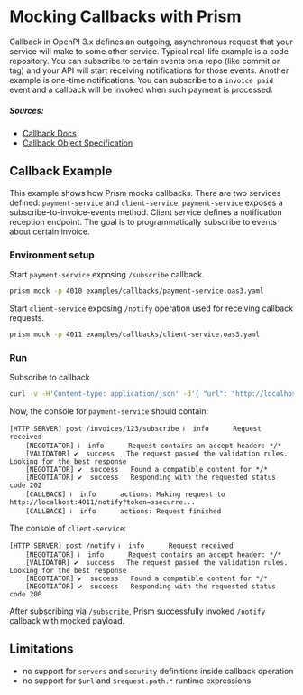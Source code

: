 # Mocking Callbacks with Prism

Callback in OpenPI 3.x defines an outgoing, asynchronous request that your service will make to some other service. Typical real-life example is a code repository. You can subscribe to certain events on a repo (like commit or tag) and your API will start receiving notifications for those events. Another example is one-time notifications. You can subscribe to a `invoice paid` event and a callback will be invoked when such payment is processed.

##### Sources:

- [Callback Docs](https://swagger.io/docs/specification/callbacks/)
- [Callback Object Specification](https://spec.openapis.org/oas/v3.0.2#callbackObject)

## Callback Example

This example shows how Prism mocks callbacks. There are two services defined: `payment-service` and `client-service`. `payment-service` exposes a subscribe-to-invoice-events method. Client service defines a notification reception endpoint. The goal is to programmatically subscribe to events about certain invoice.

### Environment setup

Start `payment-service` exposing `/subscribe` callback.

```bash
prism mock -p 4010 examples/callbacks/payment-service.oas3.yaml
```

Start `client-service` exposing `/notify` operation used for receiving callback requests.

```bash
prism mock -p 4011 examples/callbacks/client-service.oas3.yaml
```

### Run

Subscribe to callback

```bash
curl -v -H'Content-type: application/json' -d'{ "url": "http://localhost:4011/notify", "token": "ssecurre" }' http://127.0.0.1:4010/invoices/123/subscribe
```

Now, the console for `payment-service` should contain:

```
[HTTP SERVER] post /invoices/123/subscribe ℹ  info      Request received
    [NEGOTIATOR] ℹ  info      Request contains an accept header: */*
    [VALIDATOR] ✔  success   The request passed the validation rules. Looking for the best response
    [NEGOTIATOR] ✔  success   Found a compatible content for */*
    [NEGOTIATOR] ✔  success   Responding with the requested status code 202
    [CALLBACK] ℹ  info      actions: Making request to http://localhost:4011/notify?token=ssecurre...
    [CALLBACK] ℹ  info      actions: Request finished
```

The console of `client-service`:

```
[HTTP SERVER] post /notify ℹ  info      Request received
    [NEGOTIATOR] ℹ  info      Request contains an accept header: */*
    [VALIDATOR] ✔  success   The request passed the validation rules. Looking for the best response
    [NEGOTIATOR] ✔  success   Found a compatible content for */*
    [NEGOTIATOR] ✔  success   Responding with the requested status code 200
```

After subscribing via `/subscribe`, Prism successfully invoked `/notify` callback with mocked payload.

## Limitations

- no support for `servers` and `security` definitions inside callback operation
- no support for `$url` and `$request.path.*` runtime expressions
